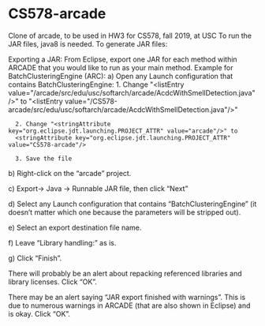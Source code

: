 # CS578-arcade
Clone of arcade, to be used in HW3 for CS578, fall 2019, at USC
To run the JAR files, java8 is needed. 
To generate JAR files: 

Exporting a JAR: From Eclipse, export one JAR for each method within ARCADE that you would like to run as your main method. 
Example for BatchClusteringEngine (ARC):
a) Open  any Launch configuration that contains BatchClusteringEngine:
      1. Change "\<listEntry value="/arcade/src/edu/usc/softarch/arcade/AcdcWithSmellDetection.java"/>" to 
      "\<listEntry value="/CS578-arcade/src/edu/usc/softarch/arcade/AcdcWithSmellDetection.java"/>"
      
      2. Change "<stringAttribute key="org.eclipse.jdt.launching.PROJECT_ATTR" value="arcade"/>" to 
      <stringAttribute key="org.eclipse.jdt.launching.PROJECT_ATTR" value="CS578-arcade"/>
      
      3. Save the file
      
b) Right-click on the “arcade” project.

c) Export-> Java -> Runnable JAR file, then click “Next”

d) Select any Launch configuration that contains “BatchClusteringEngine” (it doesn’t matter which one because the parameters will be stripped out).

e) Select an export destination file name.

f) Leave “Library handling:” as is.

g) Click “Finish”.

There will probably be an alert about repacking referenced libraries and library licenses. Click “OK”.

There may be an alert saying “JAR export finished with warnings”. This is due to numerous warnings in ARCADE (that are also shown in Eclipse) and is okay. Click “OK”.
